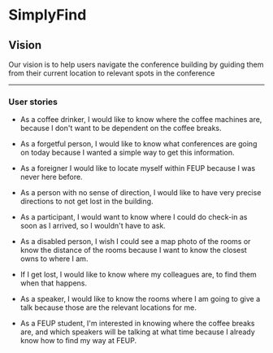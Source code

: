 # SimplyFind

## Vision
Our vision is to help users navigate the conference building by guiding them from their current location to relevant spots in the conference

---
### User stories

+ As a coffee drinker, I would like to know where the coffee machines are, because I don't want to be dependent on the coffee breaks.

+ As a forgetful person, I would like to know what conferences are going on today because I wanted a simple way to get this information.

+ As a foreigner I would like to locate myself within FEUP because I was never here before.

+ As a person with no sense of direction, I would like to have very precise directions to not get lost in the building.

+ As a participant, I would want to know where I could do check-in as soon as I arrived, so I wouldn't have to ask.

+ As a disabled person, I wish I could see a map photo of the rooms or know the distance of the rooms because I want to know the closest owns to where I am.

+ If I get lost, I would like to know where my colleagues are, to find them when that happens.

+ As a speaker, I would like to know the rooms where I am going to give a talk because those are the relevant locations for me.

+ As a FEUP student, I'm interested in knowing where the coffee breaks are, and which speakers will be talking at what time because I already know how to find my way at FEUP.
